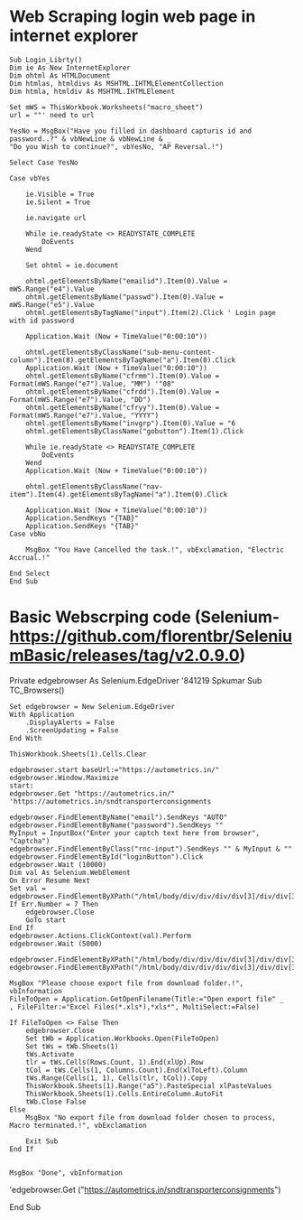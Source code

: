 # Web Scraping login web page in internet explorer
    Sub Login_Librty()
    Dim ie As New InternetExplorer
    Dim ohtml As HTMLDocument
    Dim htmlas, htmldivs As MSHTML.IHTMLElementCollection
    Dim htmla, htmldiv As MSHTML.IHTMLElement
    
    Set mWS = ThisWorkbook.Worksheets("macro_sheet")
    url = ""' need to url
    
    YesNo = MsgBox("Have you filled in dashboard capturis id and password..?" & vbNewLine & vbNewLine & _
    "Do you Wish to continue?", vbYesNo, "AP Reversal.!")
    
    Select Case YesNo
        
    Case vbYes
        
        ie.Visible = True
        ie.Silent = True
        
        ie.navigate url
        
        While ie.readyState <> READYSTATE_COMPLETE
            DoEvents
        Wend
        
        Set ohtml = ie.document
        
        ohtml.getElementsByName("emailid").Item(0).Value = mWS.Range("e4").Value
        ohtml.getElementsByName("passwd").Item(0).Value = mWS.Range("e5").Value
        ohtml.getElementsByTagName("input").Item(2).Click ' Login page with id password
        
        Application.Wait (Now + TimeValue("0:00:10"))
        
        ohtml.getElementsByClassName("sub-menu-content-column").Item(8).getElementsByTagName("a").Item(0).Click
        Application.Wait (Now + TimeValue("0:00:10"))
        ohtml.getElementsByName("cfrmm").Item(0).Value = Format(mWS.Range("e7").Value, "MM") '"08"
        ohtml.getElementsByName("cfrdd").Item(0).Value = Format(mWS.Range("e7").Value, "DD")
        ohtml.getElementsByName("cfryy").Item(0).Value = Format(mWS.Range("e7").Value, "YYYY")
        ohtml.getElementsByName("invgrp").Item(0).Value = "6
        ohtml.getElementsByClassName("gobutton").Item(1).Click

        While ie.readyState <> READYSTATE_COMPLETE
            DoEvents
        Wend
        Application.Wait (Now + TimeValue("0:00:10"))
        
        ohtml.getElementsByClassName("nav-item").Item(4).getElementsByTagName("a").Item(0).Click
        
        Application.Wait (Now + TimeValue("0:00:10"))
        Application.SendKeys "{TAB}"
        Application.SendKeys "{TAB}"
    Case vbNo
        
        MsgBox "You Have Cancelled the task.!", vbExclamation, "Electric Accrual.!"
        
    End Select
    End Sub


# Basic Webscrping code	(Selenium-https://github.com/florentbr/SeleniumBasic/releases/tag/v2.0.9.0)

Private edgebrowser As Selenium.EdgeDriver
'841219 Spkumar
Sub TC_Browsers()
	
	Set edgebrowser = New Selenium.EdgeDriver
	With Application
		.DisplayAlerts = False
		.ScreenUpdating = False
	End With
	
	ThisWorkbook.Sheets(1).Cells.Clear
	
	edgebrowser.start baseUrl:="https://autometrics.in/"
	edgebrowser.Window.Maximize
	start:
	edgebrowser.Get "https://autometrics.in/" 'https://autometrics.in/sndtransporterconsignments
	
	edgebrowser.FindElementByName("email").SendKeys "AUTO"
	edgebrowser.FindElementByName("password").SendKeys ""
	MyInput = InputBox("Enter your captch text here from browser", "Captcha")
	edgebrowser.FindElementByClass("rnc-input").SendKeys "" & MyInput & ""
	edgebrowser.FindElementById("loginButton").Click
	edgebrowser.Wait (10000)
	Dim val As Selenium.WebElement
	On Error Resume Next
	Set val = edgebrowser.FindElementByXPath("/html/body/div/div/div/div[3]/div/div[3]/div/div/div[2]/div[2]/div/div/div[2]/div[1]/div[3]/div[1]/div[1]/div[9]")
	If Err.Number = 7 Then
		edgebrowser.Close
		GoTo start	
	End If
	edgebrowser.Actions.ClickContext(val).Perform
	edgebrowser.Wait (5000)
	
	edgebrowser.FindElementByXPath("/html/body/div/div/div/div[3]/div/div[3]/div/div/div[2]/div[2]/div/div/div[6]/div/div/div[5]/span[2]").Click
	edgebrowser.FindElementByXPath("/html/body/div/div/div/div[3]/div/div[3]/div/div/div[2]/div[2]/div/div/div[7]/div/div/div[2]/span[2]").Click
	
	MsgBox "Please choose export file from download folder.!", vbInformation
	FileToOpen = Application.GetOpenFilename(Title:="Open export file" _
	, FileFilter:="Excel Files(*.xls*),*xls*", MultiSelect:=False)
	
	If FileToOpen <> False Then
		edgebrowser.Close
		Set tWb = Application.Workbooks.Open(FileToOpen)
		Set tWs = tWb.Sheets(1)
		tWs.Activate
		tlr = tWs.Cells(Rows.Count, 1).End(xlUp).Row
		tCol = tWs.Cells(1, Columns.Count).End(xlToLeft).Column
		tWs.Range(Cells(1, 1), Cells(tlr, tCol)).Copy
		ThisWorkbook.Sheets(1).Range("a5").PasteSpecial xlPasteValues
		ThisWorkbook.Sheets(1).Cells.EntireColumn.AutoFit
		tWb.Close False
	Else
		MsgBox "No export file from download folder chosen to process, Macro terminated.!", vbExclamation
		
		Exit Sub
	End If
	
	
	MsgBox "Done", vbInformation
	
	
	
'edgebrowser.Get ("https://autometrics.in/sndtransporterconsignments")
	
	
End Sub

